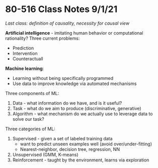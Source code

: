 # 80-516 Class Notes 9/1/21

*Last class: definition of causality, necessity for causal view*

**Artificial intelligence** - imitating human behavior or computational rationality?
Three current problems:

 - Prediction
 - Intervention
 - Counteractuall

**Machine learning**:

 - Learning without being specifically programmed
 - Use data to improve knowledge via automated mechanisms

Three components of ML:

 1. Data - what information do we have, and is it useful?
 2. Task - what do we aim to produce (discriminative, generative)
 3. Algorithm - what mechanism do we actually use to leverage data to solve our task?

Three categories of ML:
 1. Supervised - given a set of labeled training data
	 - want to predict unseen examples well (avoid over/under-fitting)
	 - Nearest-neighbor, decision tree, regression, NN
 2. Unsupervised (GMM, K-means)
 3. Reinforcement - taught by the environment, learns via exploration

<!--stackedit_data:
eyJoaXN0b3J5IjpbMTA0NDYzODI2MCwtNjY0NjE5MTYyXX0=
-->